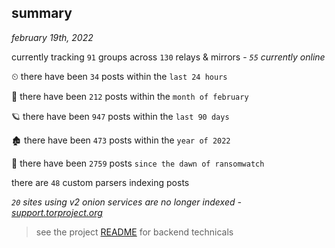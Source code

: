 
## summary
_february 19th, 2022_

currently tracking `91` groups across `130` relays & mirrors - _`55` currently online_

⏲ there have been `34` posts within the `last 24 hours`

🦈 there have been `212` posts within the `month of february`

🪐 there have been `947` posts within the `last 90 days`

🏚 there have been `473` posts within the `year of 2022`

🦕 there have been `2759` posts `since the dawn of ransomwatch`

there are `48` custom parsers indexing posts

_`20` sites using v2 onion services are no longer indexed - [support.torproject.org](https://support.torproject.org/onionservices/v2-deprecation/)_

> see the project [README](https://github.com/thetanz/ransomwatch#ransomwatch--) for backend technicals
